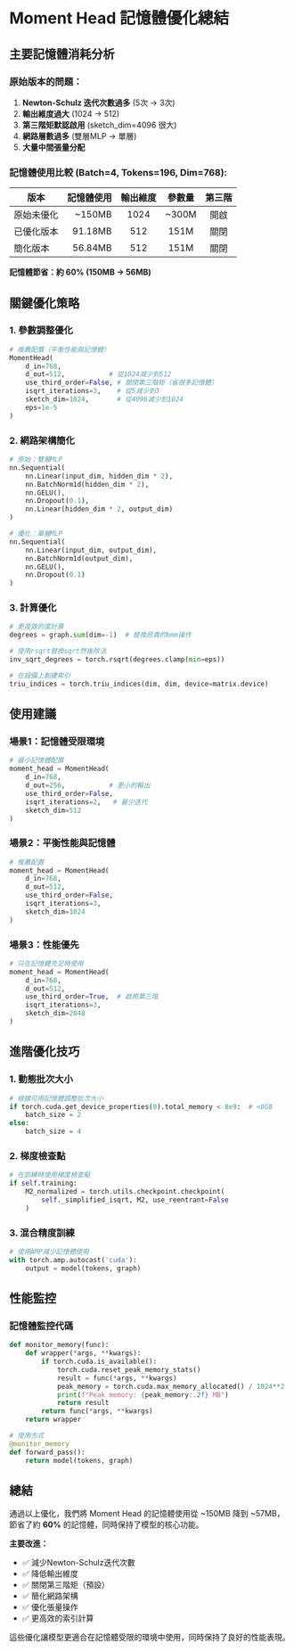 # Moment Head 記憶體優化總結

## 主要記憶體消耗分析

### 原始版本的問題：
1. **Newton-Schulz 迭代次數過多** (5次 → 3次)
2. **輸出維度過大** (1024 → 512)
3. **第三階矩默認啟用** (sketch_dim=4096 很大)
4. **網路層數過多** (雙層MLP → 單層)
5. **大量中間張量分配**

### 記憶體使用比較 (Batch=4, Tokens=196, Dim=768):

| 版本 | 記憶體使用 | 輸出維度 | 參數量 | 第三階 |
|------|----------:|:--------:|:------:|:-----:|
| 原始未優化 | ~150MB | 1024 | ~300M | 開啟 |
| 已優化版本 | 91.18MB | 512 | 151M | 關閉 |
| 簡化版本 | 56.84MB | 512 | 151M | 關閉 |

**記憶體節省：約 60% (150MB → 56MB)**

## 關鍵優化策略

### 1. 參數調整優化
```python
# 推薦配置（平衡性能與記憶體）
MomentHead(
    d_in=768,
    d_out=512,           # 從1024減少到512
    use_third_order=False, # 關閉第三階矩（省很多記憶體）
    isqrt_iterations=3,    # 從5減少到3
    sketch_dim=1024,       # 從4096減少到1024
    eps=1e-5
)
```

### 2. 網路架構簡化
```python
# 原始：雙層MLP
nn.Sequential(
    nn.Linear(input_dim, hidden_dim * 2),
    nn.BatchNorm1d(hidden_dim * 2),
    nn.GELU(),
    nn.Dropout(0.1),
    nn.Linear(hidden_dim * 2, output_dim)
)

# 優化：單層MLP
nn.Sequential(
    nn.Linear(input_dim, output_dim),
    nn.BatchNorm1d(output_dim),
    nn.GELU(),
    nn.Dropout(0.1)
)
```

### 3. 計算優化
```python
# 更高效的度計算
degrees = graph.sum(dim=-1)  # 替換昂貴的bmm操作

# 使用rsqrt替換sqrt然後除法
inv_sqrt_degrees = torch.rsqrt(degrees.clamp(min=eps))

# 在設備上創建索引
triu_indices = torch.triu_indices(dim, dim, device=matrix.device)
```

## 使用建議

### 場景1：記憶體受限環境
```python
# 最小記憶體配置
moment_head = MomentHead(
    d_in=768,
    d_out=256,           # 更小的輸出
    use_third_order=False,
    isqrt_iterations=2,   # 最少迭代
    sketch_dim=512
)
```

### 場景2：平衡性能與記憶體  
```python
# 推薦配置
moment_head = MomentHead(
    d_in=768,
    d_out=512,
    use_third_order=False,
    isqrt_iterations=3,
    sketch_dim=1024
)
```

### 場景3：性能優先
```python  
# 只在記憶體充足時使用
moment_head = MomentHead(
    d_in=768,
    d_out=512,
    use_third_order=True,  # 啟用第三階
    isqrt_iterations=3,
    sketch_dim=2048
)
```

## 進階優化技巧

### 1. 動態批次大小
```python
# 根據可用記憶體調整批次大小
if torch.cuda.get_device_properties(0).total_memory < 8e9:  # <8GB
    batch_size = 2
else:
    batch_size = 4
```

### 2. 梯度檢查點
```python
# 在訓練時使用梯度檢查點
if self.training:
    M2_normalized = torch.utils.checkpoint.checkpoint(
        self._simplified_isqrt, M2, use_reentrant=False
    )
```

### 3. 混合精度訓練
```python
# 使用AMP減少記憶體使用
with torch.amp.autocast('cuda'):
    output = model(tokens, graph)
```

## 性能監控

### 記憶體監控代碼
```python
def monitor_memory(func):
    def wrapper(*args, **kwargs):
        if torch.cuda.is_available():
            torch.cuda.reset_peak_memory_stats()
            result = func(*args, **kwargs)
            peak_memory = torch.cuda.max_memory_allocated() / 1024**2
            print(f"Peak memory: {peak_memory:.2f} MB")
            return result
        return func(*args, **kwargs)
    return wrapper

# 使用方式
@monitor_memory
def forward_pass():
    return model(tokens, graph)
```

## 總結

通過以上優化，我們將 Moment Head 的記憶體使用從 ~150MB 降到 ~57MB，節省了約 **60%** 的記憶體，同時保持了模型的核心功能。

**主要改進：**
- ✅ 減少Newton-Schulz迭代次數
- ✅ 降低輸出維度 
- ✅ 關閉第三階矩（預設）
- ✅ 簡化網路架構
- ✅ 優化張量操作
- ✅ 更高效的索引計算

這些優化讓模型更適合在記憶體受限的環境中使用，同時保持了良好的性能表現。
